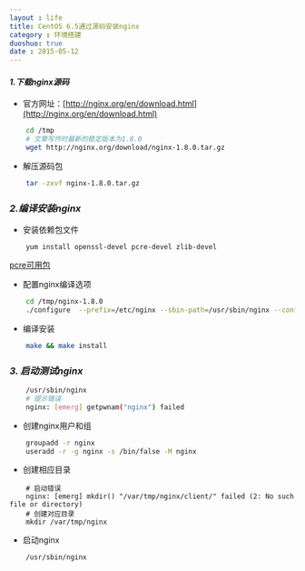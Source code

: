 ```yaml
---
layout : life
title: CentOS 6.5通过源码安装nginx
category : 环境搭建
duoshuo: true
date : 2015-05-12
---
```


<!-- more -->

#### ***1.下载nginx源码***

* 官方网址：[http://nginx.org/en/download.html](http://nginx.org/en/download.html)

```sh
	cd /tmp
	# 文章写作时最新的稳定版本为1.8.0
	wget http://nginx.org/download/nginx-1.8.0.tar.gz  
```

* 解压源码包

```sh
	tar -zxvf nginx-1.8.0.tar.gz
```

### ***2.编译安装nginx***

* 安装依赖包文件

```
	yum install openssl-devel pcre-devel zlib-devel
```

[pcre可用包](ftp://ftp.csx.cam.ac.uk/pub/software/programming/pcre/)

* 配置nginx编译选项

```sh
	cd /tmp/nginx-1.8.0
	./configure  --prefix=/etc/nginx --sbin-path=/usr/sbin/nginx --conf-path=/etc/nginx/nginx.conf --error-log-path=/var/log/nginx/error.log --http-log-path=/var/log/nginx/access.log --pid-path=/var/run/nginx.pid --lock-path=/var/run/nginx.lock --http-client-body-temp-path=/var/cache/nginx/client_temp --http-proxy-temp-path=/var/cache/nginx/proxy_temp --http-fastcgi-temp-path=/var/cache/nginx/fastcgi_temp --http-uwsgi-temp-path=/var/cache/nginx/uwsgi_temp --http-scgi-temp-path=/var/cache/nginx/scgi_temp --user=nginx --group=nginx --with-http_ssl_module --with-http_realip_module --with-http_addition_module --with-http_sub_module --with-http_dav_module --with-http_flv_module --with-http_mp4_module --with-http_gunzip_module --with-http_gzip_static_module --with-http_random_index_module --with-http_secure_link_module --with-http_stub_status_module --with-http_auth_request_module --with-mail --with-mail_ssl_module --with-file-aio --with-ipv6 --with-http_spdy_module --with-cc-opt='-O2 -g -pipe -Wp,-D_FORTIFY_SOURCE=2 -fexceptions -fstack-protector --param=ssp-buffer-size=4 -m64 -mtune=generic'

```

* 编译安装

```sh
	make && make install
```

### ***3. 启动测试nginx***

```sh
	/usr/sbin/nginx
	# 提示错误
	nginx: [emerg] getpwnam("nginx") failed
```

* 创建nginx用户和组

```sh
	groupadd -r nginx
	useradd -r -g nginx -s /bin/false -M nginx
```

* 创建相应目录

```
	# 启动错误
	nginx: [emerg] mkdir() "/var/tmp/nginx/client/" failed (2: No such file or directory)
	# 创建对应目录
	mkdir /var/tmp/nginx
```

* 启动nginx

```sh
	/usr/sbin/nginx
```









